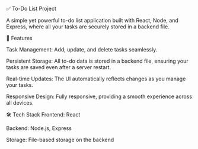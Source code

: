 ✅ To-Do List Project



A simple yet powerful to-do list application built with React, Node, and Express, where all your tasks are securely stored in a backend file.



🚀 Features


Task Management: Add, update, and delete tasks seamlessly.


Persistent Storage: All to-do data is stored in a backend file, ensuring your tasks are saved even after a server restart.


Real-time Updates: The UI automatically reflects changes as you manage your tasks.


Responsive Design: Fully responsive, providing a smooth experience across all devices.


🛠️ Tech Stack
Frontend: React


Backend: Node.js, Express


Storage: File-based storage on the backend


